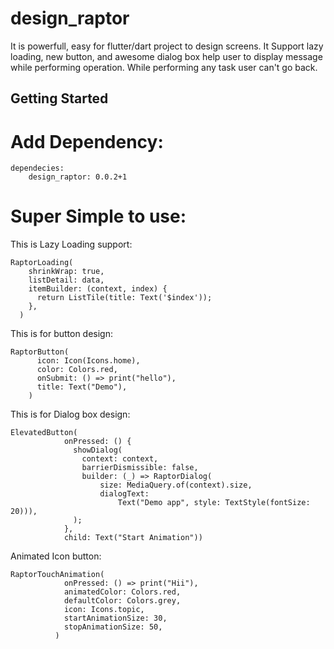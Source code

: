 # design_raptor

It is powerfull, easy for flutter/dart project to design screens. It Support lazy loading, new button, and awesome dialog box help user to display message while performing operation. While performing any task user can't go back.

## Getting Started

# Add Dependency:
    dependecies: 
        design_raptor: 0.0.2+1

# Super Simple to use:

This is Lazy Loading support:

    RaptorLoading(
        shrinkWrap: true,
        listDetail: data,
        itemBuilder: (context, index) {
          return ListTile(title: Text('$index'));
        },
      )

This is for button design:

    RaptorButton(
          icon: Icon(Icons.home),
          color: Colors.red,
          onSubmit: () => print("hello"),
          title: Text("Demo"),
        )

This is for Dialog box design:

    ElevatedButton(
                onPressed: () {
                  showDialog(
                    context: context,
                    barrierDismissible: false,
                    builder: (_) => RaptorDialog(
                        size: MediaQuery.of(context).size,
                        dialogText:
                            Text("Demo app", style: TextStyle(fontSize: 20))),
                  );
                },
                child: Text("Start Animation"))


Animated Icon button:

    RaptorTouchAnimation(
                onPressed: () => print("Hii"),
                animatedColor: Colors.red,
                defaultColor: Colors.grey,
                icon: Icons.topic,
                startAnimationSize: 30,
                stopAnimationSize: 50,
              )
